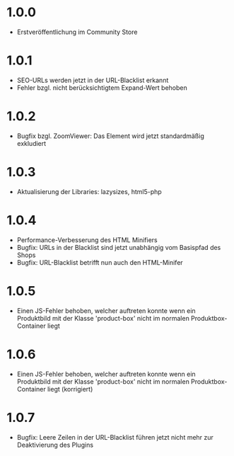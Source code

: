 # 1.0.0
- Erstveröffentlichung im Community Store

# 1.0.1
- SEO-URLs werden jetzt in der URL-Blacklist erkannt
- Fehler bzgl. nicht berücksichtigtem Expand-Wert behoben

# 1.0.2
- Bugfix bzgl. ZoomViewer: Das Element wird jetzt standardmäßig exkludiert

# 1.0.3
- Aktualisierung der Libraries: lazysizes, html5-php
  
# 1.0.4
- Performance-Verbesserung des HTML Minifiers
- Bugfix: URLs in der Blacklist sind jetzt unabhängig vom Basispfad des Shops
- Bugfix: URL-Blacklist betrifft nun auch den HTML-Minifer

# 1.0.5
- Einen JS-Fehler behoben, welcher auftreten konnte wenn ein Produktbild mit der Klasse 'product-box' nicht im normalen Produktbox-Container liegt

# 1.0.6
- Einen JS-Fehler behoben, welcher auftreten konnte wenn ein Produktbild mit der Klasse 'product-box' nicht im normalen Produktbox-Container liegt (korrigiert)

# 1.0.7
- Bugfix: Leere Zeilen in der URL-Blacklist führen jetzt nicht mehr zur Deaktivierung des Plugins